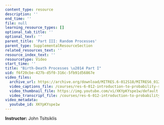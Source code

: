 ```yaml
---
content_type: resource
description: ''
end_time: ''
file: null
learning_resource_types: []
optional_tab_title: ''
optional_text: ''
parent_title: 'Part III: Random Processes'
parent_type: SupplementalResourceSection
related_resources_text: ''
resource_index_text: ''
resourcetype: Video
start_time: ''
title: "Birth-Death Processes \u2014 Part I"
uid: f6f20cbe-427b-d5f0-316c-5fb91d56867e
video_files:
  archive_url: https://archive.org/download/MITRES.6-012S18/MITRES6_012S18_L25-10_300k.mp4
  video_captions_file: /courses/res-6-012-introduction-to-probability-spring-2018/a4b37014993958bcb75a84e2fd06aeae_XKYpKYspe1w.vtt
  video_thumbnail_file: https://img.youtube.com/vi/XKYpKYspe1w/default.jpg
  video_transcript_file: /courses/res-6-012-introduction-to-probability-spring-2018/9772be7269f0b4e26ba2d71dede0a97b_XKYpKYspe1w.pdf
video_metadata:
  youtube_id: XKYpKYspe1w
---
```


**Instructor:** John Tsitsiklis